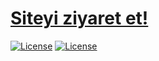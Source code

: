 # [Siteyi ziyaret et!](https://yunusemreaydinli.github.io/)

 [![License](https://go-shields.herokuapp.com/license-MIT-blue.png)](https://github.com/yunusemreaydinli/yunusemreaydinli.github.io) [![License](https://go-shields.herokuapp.com/Release-Version-green.png)](https://github.com/yunusemreaydinli/yunusemreaydinli.github.io/blob/master/LICENSE) 
